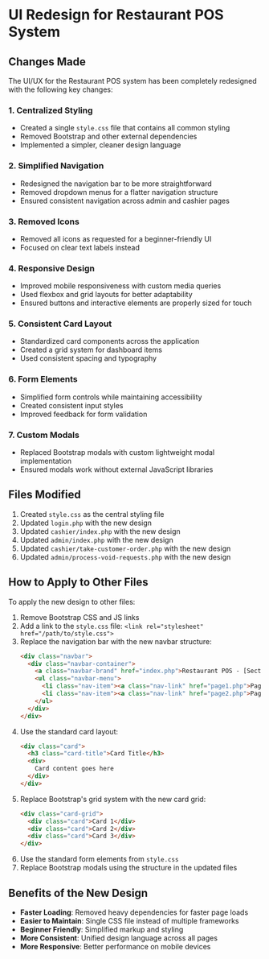 # UI Redesign for Restaurant POS System

## Changes Made

The UI/UX for the Restaurant POS system has been completely redesigned with the following key changes:

### 1. Centralized Styling
- Created a single `style.css` file that contains all common styling
- Removed Bootstrap and other external dependencies
- Implemented a simpler, cleaner design language

### 2. Simplified Navigation
- Redesigned the navigation bar to be more straightforward
- Removed dropdown menus for a flatter navigation structure
- Ensured consistent navigation across admin and cashier pages

### 3. Removed Icons
- Removed all icons as requested for a beginner-friendly UI
- Focused on clear text labels instead

### 4. Responsive Design
- Improved mobile responsiveness with custom media queries
- Used flexbox and grid layouts for better adaptability
- Ensured buttons and interactive elements are properly sized for touch

### 5. Consistent Card Layout
- Standardized card components across the application
- Created a grid system for dashboard items
- Used consistent spacing and typography

### 6. Form Elements
- Simplified form controls while maintaining accessibility
- Created consistent input styles
- Improved feedback for form validation

### 7. Custom Modals
- Replaced Bootstrap modals with custom lightweight modal implementation
- Ensured modals work without external JavaScript libraries

## Files Modified

1. Created `style.css` as the central styling file
2. Updated `login.php` with the new design
3. Updated `cashier/index.php` with the new design
4. Updated `admin/index.php` with the new design
5. Updated `cashier/take-customer-order.php` with the new design
6. Updated `admin/process-void-requests.php` with the new design

## How to Apply to Other Files

To apply the new design to other files:

1. Remove Bootstrap CSS and JS links
2. Add a link to the `style.css` file: `<link rel="stylesheet" href="/path/to/style.css">`
3. Replace the navigation bar with the new navbar structure:
   ```html
   <div class="navbar">
     <div class="navbar-container">
       <a class="navbar-brand" href="index.php">Restaurant POS - [Section]</a>
       <ul class="navbar-menu">
         <li class="nav-item"><a class="nav-link" href="page1.php">Page 1</a></li>
         <li class="nav-item"><a class="nav-link" href="page2.php">Page 2</a></li>
       </ul>
     </div>
   </div>
   ```
4. Use the standard card layout:
   ```html
   <div class="card">
     <h3 class="card-title">Card Title</h3>
     <div>
       Card content goes here
     </div>
   </div>
   ```
5. Replace Bootstrap's grid system with the new card grid:
   ```html
   <div class="card-grid">
     <div class="card">Card 1</div>
     <div class="card">Card 2</div>
     <div class="card">Card 3</div>
   </div>
   ```
6. Use the standard form elements from `style.css`
7. Replace Bootstrap modals using the structure in the updated files

## Benefits of the New Design

- **Faster Loading**: Removed heavy dependencies for faster page loads
- **Easier to Maintain**: Single CSS file instead of multiple frameworks
- **Beginner Friendly**: Simplified markup and styling
- **More Consistent**: Unified design language across all pages
- **More Responsive**: Better performance on mobile devices 